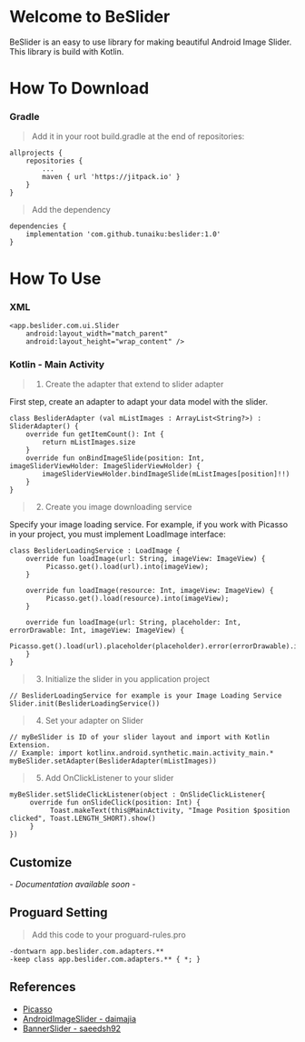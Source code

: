 # Welcome to BeSlider

BeSlider is an easy to use library for making beautiful Android Image Slider. This library is build with Kotlin.


# How To Download

### Gradle
> Add it in your root build.gradle at the end of repositories:

    allprojects {  
	    repositories {  
	        ...
	        maven { url 'https://jitpack.io' }
	    }  
	}
 
> Add the dependency

    dependencies {
		implementation 'com.github.tunaiku:beslider:1.0'
	}

# How To Use
### XML

> 
    <app.beslider.com.ui.Slider
        android:layout_width="match_parent"  
        android:layout_height="wrap_content" />

### Kotlin - Main Activity

> 1. Create the adapter that extend to slider adapter

First step, create an adapter to adapt your data model with the slider.

    class BesliderAdapter (val mListImages : ArrayList<String?>) : SliderAdapter() {  
        override fun getItemCount(): Int {  
            return mListImages.size  
        }  
        override fun onBindImageSlide(position: Int, imageSliderViewHolder: ImageSliderViewHolder) {
            imageSliderViewHolder.bindImageSlide(mListImages[position]!!) 
        }  
    }

> 2. Create you image downloading service

Specify your image loading service. For example, if you work with Picasso in your project, you must implement LoadImage interface:

    class BesliderLoadingService : LoadImage {  
        override fun loadImage(url: String, imageView: ImageView) {  
             Picasso.get().load(url).into(imageView);  
        }  
        
        override fun loadImage(resource: Int, imageView: ImageView) { 
             Picasso.get().load(resource).into(imageView);  
        }  
        
        override fun loadImage(url: String, placeholder: Int, errorDrawable: Int, imageView: ImageView) { 
             Picasso.get().load(url).placeholder(placeholder).error(errorDrawable).into(imageView);  
        }  
    }

> 3. Initialize the slider in you application project

    // BesliderLoadingService for example is your Image Loading Service
    Slider.init(BesliderLoadingService())

> 4. Set your adapter on Slider

    // myBeSlider is ID of your slider layout and import with Kotlin Extension.
    // Example: import kotlinx.android.synthetic.main.activity_main.*
    myBeSlider.setAdapter(BesliderAdapter(mListImages))

> 5. Add OnClickListener to your slider

    myBeSlider.setSlideClickListener(object : OnSlideClickListener{ 
         override fun onSlideClick(position: Int) {  
              Toast.makeText(this@MainActivity, "Image Position $position clicked", Toast.LENGTH_SHORT).show()  
         }  
    })

## Customize
*- Documentation available soon -*

## Proguard Setting

> Add this code to your proguard-rules.pro

    -dontwarn app.beslider.com.adapters.**  
    -keep class app.beslider.com.adapters.** { *; }

## References

 - [Picasso](http://square.github.io/picasso/)
 - [AndroidImageSlider - daimajia](https://github.com/daimajia/AndroidImageSlider)
 - [BannerSlider - saeedsh92](https://github.com/saeedsh92/Banner-Slider)
